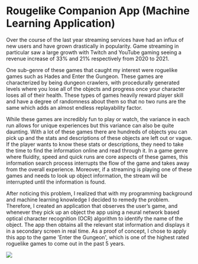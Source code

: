 # Rougelike Companion App (Machine Learning Application)

Over the course of the last year streaming services have had an influx of new users and have grown drastically in popularity. Game streaming in particular saw a large growth with Twitch and YouTube gaming seeing a revenue increase of 33% and 21% respectively from 2020 to 2021.

One sub-genre of these games that caught my interest were roguelike games such as Hades and Enter the Gungeon. These games are characterized by being dungeon crawlers, with procedurally generated levels where you lose all of the objects and progress once your character loses all of their health. These types of games heavily reward player skill and have a degree of randomness about them so that no two runs are the same which adds an almost endless replayability factor.

While these games are incredibly fun to play or watch, the variance in each run allows for unique experiences but this variance can also be quite daunting. With a lot of these games there are hundreds of objects you can pick up and the stats and descriptions of these objects are left out or vague. If the player wants to know these stats or descriptions, they need to take the time to find the information online and read through it. In a game genre where fluidity, speed and quick runs are core aspects of these games, this information search process interrupts the flow of the game and takes away from the overall experience. Moreover, if a streaming is playing one of these games and needs to look up object information, the stream will be interrupted until the information is found.

After noticing this problem, I realized that with my programming background and machine learning knowledge I decided to remedy the problem. Therefore, I created an application that observes the user’s game, and whenever they pick up an object the app using a neural network based optical character recognition (OCR) algorithm to identify the name of the object. The app then obtains all the relevant stat information and displays it in a secondary screen in real time. As a proof of concept, I chose to apply this app to the game 'Enter the Gungeon', which is one of the highest rated roguelike games to come out in the past 5 years.


<img src="https://github.com/GrantGsell/Rouge_Like_Companion_App/blob/main/Companion_App_Preview_1.gif">
